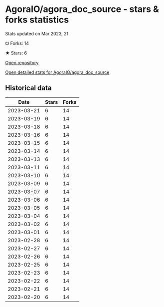# AgoraIO/agora_doc_source - stars & forks statistics

Stats updated on Mar 2023, 21

☋ Forks: 14

★ Stars: 6

[Open repository](https://github.com/AgoraIO/agora_doc_source)

[Open detailed stats for AgoraIO/agora_doc_source](https://reviewgithub.com/rep/AgoraIO/agora_doc_source)

## Historical data
| Date | Stars | Forks |
|------|-------|-------|
| 2023-03-21 | 6 | 14 | 
| 2023-03-19 | 6 | 14 | 
| 2023-03-18 | 6 | 14 | 
| 2023-03-16 | 6 | 14 | 
| 2023-03-15 | 6 | 14 | 
| 2023-03-14 | 6 | 14 | 
| 2023-03-13 | 6 | 14 | 
| 2023-03-11 | 6 | 14 | 
| 2023-03-10 | 6 | 14 | 
| 2023-03-09 | 6 | 14 | 
| 2023-03-07 | 6 | 14 | 
| 2023-03-06 | 6 | 14 | 
| 2023-03-05 | 6 | 14 | 
| 2023-03-04 | 6 | 14 | 
| 2023-03-02 | 6 | 14 | 
| 2023-03-01 | 6 | 14 | 
| 2023-02-28 | 6 | 14 | 
| 2023-02-27 | 6 | 14 | 
| 2023-02-26 | 6 | 14 | 
| 2023-02-25 | 6 | 14 | 
| 2023-02-23 | 6 | 14 | 
| 2023-02-22 | 6 | 14 | 
| 2023-02-21 | 6 | 14 | 
| 2023-02-20 | 6 | 14 | 

